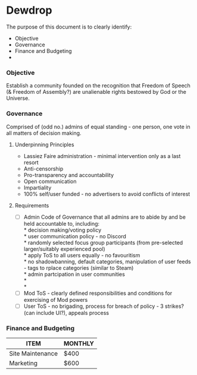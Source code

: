 # Dewdrop

The purpose of this document is to clearly identify:

* Objective
* Governance
* Finance and Budgeting
* 

### Objective
Establish a community founded on the recognition that Freedom of Speech (& Freedom of Assembly?) are unalienable rights bestowed by God or the Universe.

### Governance
Comprised of (odd no.) admins of equal standing - one person, one vote in all matters of decision making.

1. Underpinning Principles
   * Lassiez Faire administration - minimal intervention only as a last resort
   * Anti-censorship
   * Pro-transparency and accountability
   * Open communication
   * Impartiality
   * 100% self/user funded - no advertisers to avoid conflicts of interest

2. Requirements
   - [ ] Admin Code of Governance that all admins are to abide by and be held accountable to, including:
    <br> * decision making/voting policy
    <br> * user communication policy - no Discord
    <br> * randomly selected focus group participants (from pre-selected larger/suitably experienced pool)
    <br> * apply ToS to all users equally - no favouritism
    <br> * no shadowbanning, default categories, manipulation of user feeds - tags to rplace categories (similar to Steam)
    <br> * admin partcipation in user communities
    <br> * 
    <br> *
   - [ ] Mod ToS - clearly defined responsibilities and conditions for exercising of Mod powers
   - [ ] User ToS - no brigading, process for breach of policy - 3 strikes? (can include UI?), appeals process

### Finance and Budgeting

|      ITEM     |    MONTHLY    |
| ------------- | ------------- |
| Site Maintenance  |  $400  |
| Marketing  | $600  |
